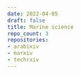 ```yaml
---
date: 2022-04-05
draft: false
title: Marine science
repo_count: 3
repositories:
- arabixiv
- marxiv
- techrxiv
---
```



